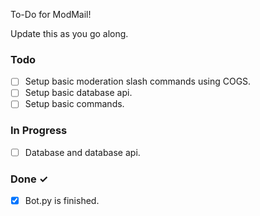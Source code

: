 To-Do for ModMail!

Update this as you go along.

### Todo

- [ ] Setup basic moderation slash commands using COGS.
- [ ] Setup basic database api.
- [ ] Setup basic commands.

### In Progress

- [ ] Database and database api.

### Done ✓

- [x] Bot.py is finished.